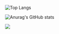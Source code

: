 ![Top Langs](https://github-readme-stats.vercel.app/api/top-langs/?username=shoober420&layout=compact&theme=highcontrast)

![Anurag's GitHub stats](https://github-readme-stats.vercel.app/api?username=shoober420&show_icons=true&theme=highcontrast)

![](https://komarev.com/ghpvc/?username=shoober420&color=green&style=plastic)
